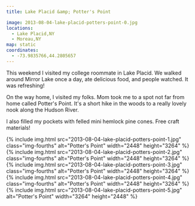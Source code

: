 ```yaml
---
title: Lake Placid &amp; Potter's Point

image: 2013-08-04-lake-placid-potters-point-0.jpg
locations:
  - Lake Placid,NY
  - Moreau,NY
map: static
coordinates:
  - -73.9835766,44.2805657
---
```


This weekend I visited my college roommate in Lake Placid. We walked around Mirror Lake once a day, ate delicious food, and people watched. It was refreshing!

On the way home, I visited my folks. Mom took me to a spot not far from home called Potter's Point. It's a short hike in the woods to a really lovely nook along the Hudson River.

I also filled my pockets with felled mini hemlock pine cones. Free craft materials!

<div class="photos">
{% include img.html src="2013-08-04-lake-placid-potters-point-1.jpg" class="img-fourths" alt="Potter's Point" width="2448" height="3264" %}
{% include img.html src="2013-08-04-lake-placid-potters-point-2.jpg" class="img-fourths" alt="Potter's Point" width="2448" height="3264" %}
{% include img.html src="2013-08-04-lake-placid-potters-point-3.jpg" class="img-fourths" alt="Potter's Point" width="2448" height="3264" %}
{% include img.html src="2013-08-04-lake-placid-potters-point-4.jpg" class="img-fourths" alt="Potter's Point" width="2448" height="3264" %}
{% include img.html src="2013-08-04-lake-placid-potters-point-5.jpg" alt="Potter's Point" width="3264" height="2448" %}
</div>
